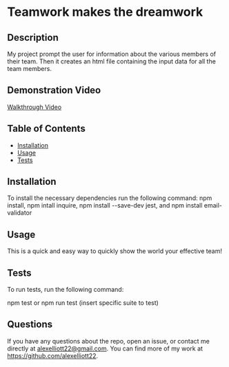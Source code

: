 
  # Teamwork makes the dreamwork

  ## Description
  My project prompt the user for information about the various members of their team. Then it creates an html file containing the input data for all the team members.

  ## Demonstration Video
  [Walkthrough Video]()

  ## Table of Contents

  * [Installation](#installation)
  * [Usage](#usage)
  * [Tests](#tests)

  ## Installation

  To install the necessary dependencies run the following command:
  npm install, npm intall inquire, npm install --save-dev jest, and npm install email-validator

  ## Usage

  This is a quick and easy way to quickly show the world your effective team!

  

  ## Tests

  To run tests, run the following command:
  
  npm test or npm run test (insert specific suite to test)


  ## Questions 
  If you have any questions about the repo, open an issue, or contact me directly at <alexelliott22@gmail.com>. You can find more of my work at <https://github.com/alexelliott22>.